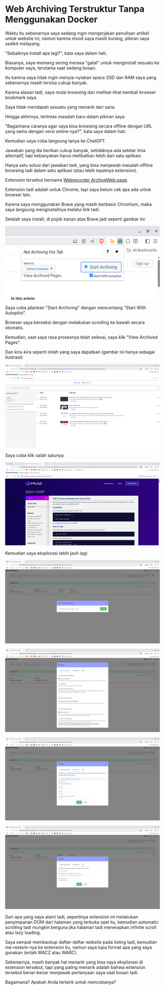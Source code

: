 # Web Archiving Terstruktur Tanpa Menggunakan Docker

Waktu itu sebenarnya saya sedang ingin mengerjakan penulisan artikel untuk website ini, namun karena mood saya masih kurang, pikiran saya sedikit melayang.

"Sebaiknya install apa lagi?", kata saya dalam hati.

Biasanya, saya memang sering merasa "gatal" untuk menginstall sesuatu ke komputer saya, terutama saat sedang bosan.

Itu karena saya tidak ingin menyia-nyiakan space SSD dan RAM saya yang sebenarnya masih tersisa cukup banyak.

Karena alasan tadi, saya mulai browsing dan melihat-lihat kembali browser bookmark saya.

Saya tidak mendapati sesuatu yang menarik dari sana.

Hingga akhirnya, terlintas masalah baru dalam pikiran saya.

"Bagaimana caranya agar saya bisa browsing secara offline dengan URL yang sama dengan versi online-nya?", kata saya dalam hati.

Kemudian saya coba langsung tanya ke ChatGPT.

Jawaban yang dia berikan cukup banyak, setidaknya ada sekitar lima alternatif, tapi kebanyakan harus melibatkan lebih dari satu aplikasi.

Hanya satu solusi dari jawaban tadi, yang bisa menjawab masalah offline browsing tadi dalam satu aplikasi (atau lebih tepatnya extension).

Extension tersebut bernama [Webrecorder ArchiveWeb.page](https://chromewebstore.google.com/detail/webrecorder-archivewebpag/fpeoodllldobpkbkabpblcfaogecpndd).

Extension tadi adalah untuk Chrome, tapi saya belum cek apa ada untuk browser lain.

Karena saya menggunakan Brave yang masih berbasis Chromium, maka saya langsung menginstallnya melalui link tadi.

Setelah saya install, di pojok kanan atas Brave jadi seperti gambar ini:

<p align="center">
    <img src="../media/Screenshot-from-2025-07-16-21-37-58.png?raw=true" alt="tampilan"/>
</p>

Saya coba jalankan "Start Archiving" dengan mencentang "Start With Autopilot".

Browser saya bereaksi dengan melakukan scrolling ke bawah secara otomatis.

Kemudian, saat saya rasa prosesnya telah selesai, saya klik "View Archived Pages".

Dan kira-kira seperti inilah yang saya dapatkan (gambar ini hanya sebagai ilustrasi):

<p align="center">
    <img src="../media/Screenshot-from-2025-07-16-21-35-32.png?raw=true" alt="tampilan"/>
</p>

Saya coba klik salah satunya:

<p align="center">
    <img src="../media/Screenshot-from-2025-07-16-22-35-32.png?raw=true" alt="tampilan"/>
</p>

Kemudian saya eksplorasi lebih jauh lagi:

<p align="center">
    <img src="../media/Screenshot-from-2025-07-16-21-35-45.png?raw=true" alt="tampilan"/>
</p>

<p align="center">
    <img src="../media/Screenshot-from-2025-07-16-21-36-02.png?raw=true" alt="tampilan"/>
</p>

<p align="center">
    <img src="../media/Screenshot-from-2025-07-16-21-36-19.png?raw=true" alt="tampilan"/>
</p>

<p align="center">
    <img src="../media/Screenshot-from-2025-07-16-21-36-26.png?raw=true" alt="tampilan"/>
</p>

Dari apa yang saya alami tadi, sepertinya extension ini melakukan penyimpanan DOM dari halaman yang terbuka saat itu, kemudian automatic scrolling tadi mungkin berguna jika halaman tadi menerapkan infinite scroll atau lazy loading.

Saya sempat membackup daftar-daftar website pada listing tadi, kemudian me-restore-nya ke extension itu, namun saya lupa format apa yang saya gunakan (entah WACZ atau WARC).

Sebenarnya, masih banyak hal menarik yang bisa saya eksplorasi di extension tersebut, tapi yang paling menarik adalah bahwa extension tersebut benar-benar menjawab pertanyaan saya saat bosan tadi.

Bagaimana? Apakah Anda tertarik untuk mencobanya?